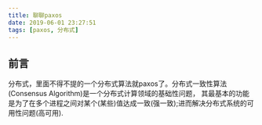 ```yaml
---
title: 聊聊paxos
date: 2019-06-01 23:27:51
tags: [paxos, 分布式]
---
```

## 前言
分布式，里面不得不提的一个分布式算法就paxos了。分布式一致性算法(Consensus Algorithm)是一个分布式计算领域的基础性问题，
其最基本的功能是为了在多个进程之间对某个(某些)值达成一致(强一致);进而解决分布式系统的可用性问题(高可用).